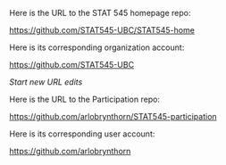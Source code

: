 Here is the URL to the STAT 545 homepage repo:

https://github.com/STAT545-UBC/STAT545-home

Here is its corresponding organization account:

https://github.com/STAT545-UBC

*Start new URL edits*

Here is the URL to the Participation repo:

https://github.com/arlobrynthorn/STAT545-participation

Here is its corresponding user account:

https://github.com/arlobrynthorn 
